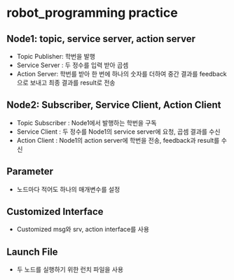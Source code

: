 # robot_programming practice

## Node1: topic, service server, action server
  - Topic Publisher: 학번을 발행
  - Service Server : 두 정수를 입력 받아 곱셈
  - Action Server: 학번를 받아 한 번에 하나의 숫자를 더하여 중간 결과를 feedback으로 보내고 최종 결과를 result로 전송
## Node2: Subscriber, Service Client, Action Client
- Topic Subscriber : Node1에서 발행하는 학번을 구독
- Service Client : 두 정수를 Node1의 service server에 요청, 곱셈 결과를 수신
- Action Client : Node1의 action server에 학번을 전송, feedback과 result를 수신

## Parameter
- 노드마다 적어도 하나의 매개변수를 설정

## Customized Interface
- Customized msg와 srv, action interface를 사용

## Launch File
- 두 노드를 실행하기 위한 런치 파일을 사용

